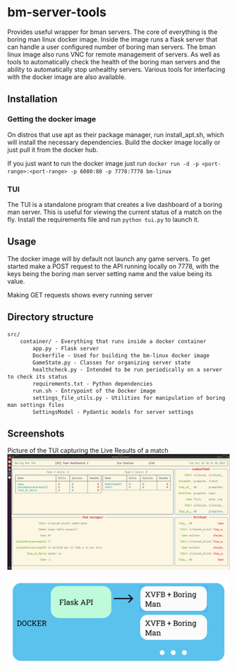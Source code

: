 # bm-server-tools
Provides useful wrapper for bman servers. The core of everything is the boring man linux docker image. Inside the image runs a flask server that can handle a user configured number of boring man servers. The bman linux image also runs VNC for remote management of servers. As well as tools to automatically check the health of the boring man servers and the ability to automatically stop unhealthy servers. Various tools for interfacing with the docker image are also available. 

## Installation
### Getting the docker image

On distros that use apt as their package manager, run install_apt.sh, which will install the necessary dependencies. Build the docker image locally or just pull it from the docker hub.

If you just want to run the docker image just run `docker run -d -p <port-range>:<port-range> -p 6080:80 -p 7778:7778 bm-linux`


### TUI 

The TUI is a standalone program that creates a live dashboard of a boring man server. This is useful for viewing the current status of a match on the fly. Install the requirements file and run `python tui.py` to launch it.

## Usage 

The docker image will by default not launch any game servers. To get started make a POST request to the API running locally on 7778, with the keys being the boring man server setting name and the value being its value.

Making GET requests shows every running server
 
## Directory structure

```
src/
    container/ - Everything that runs inside a docker container
        app.py - Flask server
        Dockerfile - Used for building the bm-linux docker image
        GameState.py - Classes for organizing server state
        healthcheck.py - Intended to be run periodically on a server to check its status
        requirements.txt - Python dependencies
        run.sh - Entrypoint of the Docker image
        settings_file_utils.py - Utilities for manipulation of boring man settings files
        SettingsModel - Pydantic models for server settings
``` 

## Screenshots

Picture of the TUI capturing the Live Results of a match
![TUI screenshot](screenshots/tui.png?raw=true "Boring Man TUI")

![TUI screenshot](screenshots/schema.PNG?raw=true "Boring Man TUI")
